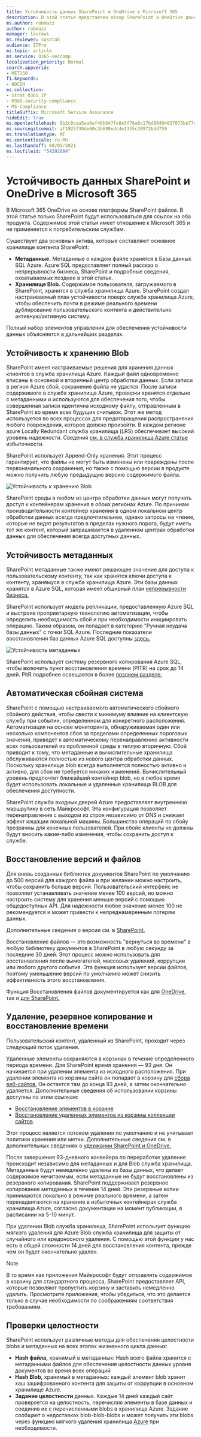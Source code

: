 ```yaml
---
title: Устойчивость данных SharePoint и OneDrive в Microsoft 365
description: В этой статье представлен обзор SharePoint и OneDrive данных в Microsoft 365.
ms.author: robmazz
author: robmazz
manager: laurawi
ms.reviewer: sosstah
audience: ITPro
ms.topic: article
ms.service: O365-seccomp
localization_priority: Normal
search.appverid:
- MET150
f1.keywords:
- NOCSH
ms.collection:
- Strat_O365_IP
- M365-security-compliance
- MS-Compliance
titleSuffix: Microsoft Service Assurance
hideEdit: true
ms.openlocfilehash: 8b2c0cea5ea9af46b947fe8e3f76a8c17bd86494837073be77e1c7894270e97b
ms.sourcegitcommit: af1925730de60c3b698edc4e1355c38972bdd759
ms.translationtype: MT
ms.contentlocale: ru-RU
ms.lasthandoff: 08/05/2021
ms.locfileid: "54292084"
---
```

# <a name="sharepoint-and-onedrive-data-resiliency-in-microsoft-365"></a>Устойчивость данных SharePoint и OneDrive в Microsoft 365

В Microsoft 365 OneDrive на основе платформы SharePoint файлов. В этой статье только SharePoint будут использоваться для ссылок на оба продукта. Содержимое этой статьи имеет отношение к Microsoft 365 и не применяется к потребительским службам.

Существует два основных актива, которые составляют основное хранилище контента SharePoint:

- **Метаданные.** Метаданные о каждом файле хранятся в База данных SQL Azure. Azure SQL предоставляет полный рассказ о непрерывности бизнеса, SharePoint и подробные сведения, охватываемых позднее в этой статье.
- **Хранилище Blob.** Содержимое пользователя, загружаемого в SharePoint, хранится в служба хранилища Azure. SharePoint создал настраиваемый план устойчивости поверх служба хранилища Azure, чтобы обеспечить почти в режиме реального времени дублирование пользовательского контента и действительно активную/активную систему.

Полный набор элементов управления для обеспечения устойчивости данных объясняется в дальнейших разделах.

## <a name="blob-storage-resilience"></a>Устойчивость к хранению Blob

SharePoint имеет настраиваемые решения для хранения данных клиентов в служба хранилища Azure. Каждый файл одновременно вписаны в основной и вторичный центр обработки данных. Если записи в регион Azure сбой, сохранение файла не удастся. После записи содержимого в служба хранилища Azure, проверки хранятся отдельно с метаданными и используются для обеспечения того, чтобы совершенная записи идентична исходному файлу, отправленным в SharePoint во время всех будущих считывок. Этот же метод используется во всех процессах для предотвращения распространения любого повреждения, которое должно произойти. В каждом регионе azure Locally Redundant служба хранилища (LRS) обеспечивает высокий уровень надежности. Сведения [см. в служба хранилища Azure статье](/azure/storage/common/storage-redundancy-lrs) избыточности.

SharePoint использует Append-Only хранения. Этот процесс гарантирует, что файлы не могут быть изменены или повреждены после первоначального сохранения, но также с помощью версии в продукте можно получить любую предыдущую версию содержимого файла.

![Устойчивость к хранению Blob](../media/assurance-blob-storage-resiliency-diagram.png)

SharePoint среды в любом из центра обработки данных могут получать доступ к контейнерам хранения в обоих регионах Azure. По причинам производительности контейнер хранения в одном локальном центр обработки данных всегда предпочтительнее, однако запросы на чтение, которые не видят результатов в пределах нужного порога, будут иметь тот же контент, который запрашивается в удаленном центрах обработки данных для обеспечения всегда доступных данных.

## <a name="metadata-resilience"></a>Устойчивость метаданных

SharePoint метаданные также имеют решающее значение для доступа к пользовательскому контенту, так как хранятся ключи доступа к контенту, хранямуся в служба хранилища Azure. Эти базы данных хранятся в Azure SQL, которая имеет обширный план [непрерывности бизнеса.](/azure/sql-database/sql-database-business-continuity)

SharePoint использует модель репликации, предоставленную Azure SQL и выстроив проприетарную технологию автоматизации, чтобы определить необходимость сбой и при необходимости инициировать операцию. Таким образом, он попадает в категорию "Ручная неудача базы данных" с точки SQL Azure. Последние показатели восстановления баз данных Azure SQL доступны [здесь.](/azure/azure-sql/database/business-continuity-high-availability-disaster-recover-hadr-overview#recover-a-database-to-the-existing-server)

![Устойчивость метаданных](../media/assurance-metadata-resiliency-diagram.png)

SharePoint использует систему резервного копирования Azure SQL, чтобы включить пункт восстановления времени (PITR) на срок до 14 дней. PitR подробнее освещается в более [позднем разделе.](#deletion-backup-and-point-in-time-restore)

## <a name="automated-failover"></a>Автоматическая сбойная система

SharePoint с помощью настраиваемого автоматического сбойного сбойного действия, чтобы свести к минимуму влияние на клиентскую службу при событии, определенном для конкретного расположения. Автоматизация на основе мониторинга, обнаруживаемая один или несколько компонентов сбоя за пределами определенных пороговых значений, приведет к автоматическому перенаправлению активности всех пользователей из проблемной среды в теплую вторичную. Сбой приводит к тому, что метаданные и вычислительные хранилища обслуживаются полностью из нового центра обработки данных. Поскольку хранилище blob всегда выполняется полностью активно и активно, для сбоя не требуется никаких изменений. Вычислительный уровень предпочтет ближайший контейнер blob, но в любое время будет использовать локальные и удаленные хранилища BLOB для обеспечения доступности.

SharePoint служба входных дверей Azure предоставляет внутреннюю маршрутику в сеть Майкрософт. Эта конфигурация позволяет перенаправление с выходом из строя независимо от DNS и снижает эффект кэшации локальной машины. Большинство операций по сбойу прозрачны для конечных пользователей. При сбойе клиенты не должны будут вносить какие-либо изменения, чтобы сохранить доступ к службе.

## <a name="versioning-and-files-restore"></a>Восстановление версий и файлов

Для вновь созданных библиотек документов SharePoint по умолчанию до 500 версий для каждого файла и при желании можно настроить, чтобы сохранить больше версий. Пользовательский интерфейс не позволяет устанавливать значение менее 100 версий, но можно настроить систему для хранения меньше версий с помощью общедоступных API. Для надежности любое значение менее 100 не рекомендуется и может привести к непреднамеренным потерям данных.

Дополнительные сведения о версии см. в [SharePoint.](/microsoft-365/community/versioning-basics-best-practices)

Восстановление файлов — это возможность "вернуться во времени" в любую библиотеку документов в SharePoint в любую секунду за последние 30 дней. Этот процесс можно использовать для восстановления после вымогателей, массовых удалений, коррупции или любого другого события. Эта функция использует версии файлов, поэтому уменьшение версий по умолчанию может снизить эффективность этого восстановления.

Функция Восстановления файлов документируется как для [OneDrive,](https://support.office.com/article/restore-your-onedrive-fa231298-759d-41cf-bcd0-25ac53eb8a15) так и [для SharePoint.](https://support.office.com/article/Restore-a-document-library-317791c3-8bd0-4dfd-8254-3ca90883d39a)

## <a name="deletion-backup-and-point-in-time-restore"></a>Удаление, резервное копирование и восстановление времени

Пользовательский контент, удаленный из SharePoint, проходит через следующий поток удаления.

Удаленные элементы сохраняются в корзинах в течение определенного периода времени. Для SharePoint время хранения — 93 дня. Он начинается при удалении элемента из исходного расположения. При удалении элемента из корзины сайта он попадает в корзину для [сбора веб-сайтов.](https://support.office.com/article/restore-deleted-items-from-the-site-collection-recycle-bin-5fa924ee-16d7-487b-9a0a-021b9062d14b) Он остается там до конца 93 дней, а затем окончательно удаляется. Дополнительные сведения об использовании корзины доступны по этим ссылкам:

- [Восстановление элементов в корзине](https://support.office.com/article/Restore-items-in-the-Recycle-Bin-of-a-SharePoint-site-6df466b6-55f2-4898-8d6e-c0dff851a0be)
- [Восстановление удаленных элементов из корзины коллекции сайтов](https://support.office.com/article/Restore-deleted-items-from-the-site-collection-recycle-bin-5fa924ee-16d7-487b-9a0a-021b9062d14b).

Этот процесс является потоком удаления по умолчанию и не учитывает политики хранения или метки. Дополнительные сведения см. в дополнительных сведениях о [удержании SharePoint и OneDrive.](/microsoft-365/compliance/retention-policies-sharepoint)

После завершения 93-дневного конвейера по переработке удаление происходит независимо для метаданных и для Blob служба хранилища. Метаданные будут немедленно удалены из базы данных, что делает содержимое нечитаемым, если метаданные не будут восстановлены из резервного копирования. SharePoint поддерживает резервное копирование метаданных в течение 14 дней. Эти резервные копии принимаются локально в режиме реального времени, а затем [](/azure/sql-database/sql-database-automated-backups) перенадвигаются на хранение в избыточных контейнерах служба хранилища Azure, согласно документации на момент публикации, в расписании на 5-10 минут.

При удалении Blob служба хранилища, SharePoint использует функцию мягкого удаления для Azure Blob служба хранилища для защиты от случайного или вредоносного удаления. С помощью этой функции у нас есть в общей сложности 14 дней для восстановления контента, прежде чем он будет окончательно удален.

>[!Note]
>В то время как приложения Майкрософт будут отправлять содержимое в корзину для стандартного процесса, SharePoint предоставляет API, которые позволяют пропустить корзину и заставить немедленно удалить. Просмотрите приложения, чтобы убедиться, что это делается только в случае необходимости по соображениям соответствия требованиям.

## <a name="integrity-checks"></a>Проверки целостности

SharePoint использует различные методы для обеспечения целостности blobs и метаданных на всех этапах жизненного цикла данных:

- **Hash файла,** хранимый в метаданных: Hash всего файла хранится с метаданными файлов для обеспечения целостности данных уровня документов во время всех операций
- **Hash Blob,** хранимый в метаданных: каждый элемент blob хранит хаш зашифрованного контента для защиты от коррупции в основном хранилище Azure.
- **Задание целостности** данных. Каждые 14 дней каждый сайт проверяется на целостность, перечисляя элементы в базе данных и соединив их с перечисленными blobs в хранилище Azure. Задание сообщает о недоставках blob-blob-blobs и может получить эти blobs через функцию мягкого удаления хранилища [Azure](/azure/storage/blobs/soft-delete-blob-overview) при необходимости.

